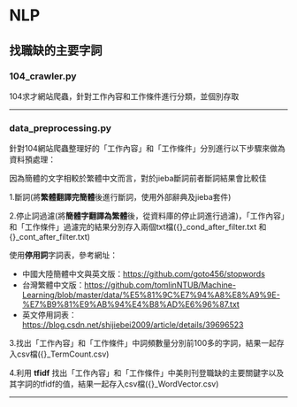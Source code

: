 # NLP


## 找職缺的主要字詞

### 104_crawler.py 

104求才網站爬蟲，針對工作內容和工作條件進行分類，並個別存取

----------------------------------------------------------------------------

### data_preprocessing.py

針對104網站爬蟲整理好的「工作內容」和「工作條件」分別進行以下步驟來做為資料預處理：

因為簡體的文字相較於繁體中文而言，對於jieba斷詞前者斷詞結果會比較佳

1.斷詞(將**繁體翻譯完簡體**後進行斷詞，使用外部辭典及jieba套件)

2.停止詞過濾(將**簡體字翻譯為繁體**後，從資料庫的停止詞進行過濾)，「工作內容」和「工作條件」過濾完的結果分別存入兩個txt檔({}_cond_after_filter.txt 和{}_cont_after_filter.txt)

使用**停用詞**字詞表，參考網址：
+ 中國大陸簡體中文與英文版：https://github.com/goto456/stopwords
+ 台灣繁體中文版：https://github.com/tomlinNTUB/Machine-Learning/blob/master/data/%E5%81%9C%E7%94%A8%E8%A9%9E-%E7%B9%81%E9%AB%94%E4%B8%AD%E6%96%87.txt
+ 英文停用詞表：https://blog.csdn.net/shijiebei2009/article/details/39696523

3.找出「工作內容」和「工作條件」中詞頻數量分別前100多的字詞，結果一起存入csv檔({}_TermCount.csv)

4.利用 **tfidf** 找出「工作內容」和「工作條件」中美則刊登職缺的主要關鍵字以及其字詞的tfidf的值，結果一起存入csv檔({}_WordVector.csv)

--------------------------------------------------------------------------------------------------------------------------


